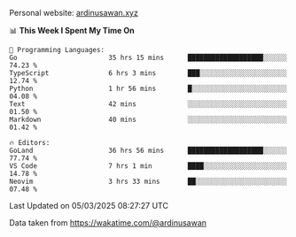 Personal website: [ardinusawan.xyz](https://ardinusawan.xyz)

<!--START_SECTION:waka-->
📊 **This Week I Spent My Time On** 

```text
💬 Programming Languages: 
Go                       35 hrs 15 mins      ███████████████████░░░░░░   74.23 % 
TypeScript               6 hrs 3 mins        ███░░░░░░░░░░░░░░░░░░░░░░   12.74 % 
Python                   1 hr 56 mins        █░░░░░░░░░░░░░░░░░░░░░░░░   04.08 % 
Text                     42 mins             ░░░░░░░░░░░░░░░░░░░░░░░░░   01.50 % 
Markdown                 40 mins             ░░░░░░░░░░░░░░░░░░░░░░░░░   01.42 % 

🔥 Editors: 
GoLand                   36 hrs 56 mins      ███████████████████░░░░░░   77.74 % 
VS Code                  7 hrs 1 min         ████░░░░░░░░░░░░░░░░░░░░░   14.78 % 
Neovim                   3 hrs 33 mins       ██░░░░░░░░░░░░░░░░░░░░░░░   07.48 % 
```


 Last Updated on 05/03/2025 08:27:27 UTC
<!--END_SECTION:waka-->
Data taken from https://wakatime.com/@ardinusawan

